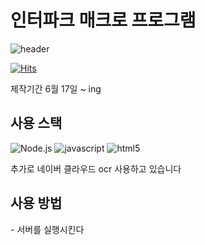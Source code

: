 <h1>인터파크 매크로 프로그램</h1>

![header](https://capsule-render.vercel.app/api?type=waving&color=auto&height=300&section=header&text=auto%20ticketing&fontSize=90)

[![Hits](https://hits.seeyoufarm.com/api/count/incr/badge.svg?url=https%3A%2F%2Fgithub.com%2Fchoiseoryun&count_bg=%238EE8ED&title_bg=%23BAB6B6&icon=&icon_color=%23E7E7E7&title=hits&edge_flat=false)](https://hits.seeyoufarm.com)

제작기간 6월 17일 ~ ing
<h2>사용 스택</h2>

![Node.js](https://img.shields.io/badge/Node.js-5FA04E.svg?&style=for-the-badge&logo=Node.js&logoColor=white)
![javascript](https://img.shields.io/badge/javascript-F7DF1E.svg?&style=for-the-badge&logo=javascript&logoColor=white)
![html5](https://img.shields.io/badge/html5-E34F26.svg?&style=for-the-badge&logo=html5&logoColor=white)

추가로 네이버 클라우드 ocr 사용하고 있습니다

<h2>사용 방법</h2>
- 서버를 실행시킨다
